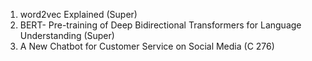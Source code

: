 1. word2vec Explained (Super)
2. BERT- Pre-training of Deep Bidirectional Transformers for Language Understanding (Super)
3. A New Chatbot for Customer Service on Social Media (C 276)